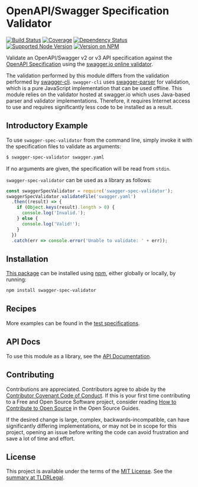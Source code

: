 OpenAPI/Swagger Specification Validator
=======================================

[![Build Status](https://img.shields.io/github/actions/workflow/status/kevinoid/swagger-spec-validator/node.js.yml?branch=main&style=flat&label=build)](https://github.com/kevinoid/swagger-spec-validator/actions?query=branch%3Amain)
[![Coverage](https://img.shields.io/codecov/c/github/kevinoid/swagger-spec-validator.svg?style=flat)](https://codecov.io/github/kevinoid/swagger-spec-validator?branch=main)
[![Dependency Status](https://img.shields.io/david/kevinoid/swagger-spec-validator.svg?style=flat)](https://david-dm.org/kevinoid/swagger-spec-validator)
[![Supported Node Version](https://img.shields.io/node/v/swagger-spec-validator.svg?style=flat)](https://www.npmjs.com/package/swagger-spec-validator)
[![Version on NPM](https://img.shields.io/npm/v/swagger-spec-validator.svg?style=flat)](https://www.npmjs.com/package/swagger-spec-validator)

Validate an OpenAPI/Swagger v2 or v3 API specification against the [OpenAPI
Specification](https://github.com/OAI/OpenAPI-Specification) using the
[swagger.io online validator](https://github.com/swagger-api/validator-badge).

The validation performed by this module differs from the validation performed
by [swagger-cli](https://github.com/BigstickCarpet/swagger-cli).
`swagger-cli` uses
[swagger-parser](https://github.com/BigstickCarpet/swagger-parser) for
validation, which is a pure JavaScript implementation that can be used
offline.  This module relies on the validator hosted at swagger.io which uses
Java-based parser and validator implementations.  Therefore, it requires
Internet access to use and requires significantly less code to be installed as
a result.

## Introductory Example

To use `swagger-spec-validator` from the command line, simply invoke it with
the specification files to validate as arguments:

```sh
$ swagger-spec-validator swagger.yaml
```

If no arguments are given, the specification will be read from `stdin`.

`swagger-spec-validator` can be used as a library as follows:

```js
const swaggerSpecValidator = require('swagger-spec-validator');
swaggerSpecValidator.validateFile('swagger.yaml')
  .then((result) => {
    if (Object.keys(result).length > 0) {
      console.log('Invalid.');
    } else {
      console.log('Valid!');
    }
  })
  .catch(err => console.error('Unable to validate: ' + err));
```

## Installation

[This package](https://www.npmjs.com/package/swagger-spec-validator) can be
installed using [npm](https://www.npmjs.com/), either globally or locally, by
running:

```sh
npm install swagger-spec-validator
```

## Recipes

More examples can be found in the [test
specifications](https://kevinoid.github.io/swagger-spec-validator/spec).

## API Docs

To use this module as a library, see the [API
Documentation](https://kevinoid.github.io/swagger-spec-validator/api).

## Contributing

Contributions are appreciated.  Contributors agree to abide by the [Contributor
Covenant Code of
Conduct](https://www.contributor-covenant.org/version/1/4/code-of-conduct.html).
If this is your first time contributing to a Free and Open Source Software
project, consider reading [How to Contribute to Open
Source](https://opensource.guide/how-to-contribute/)
in the Open Source Guides.

If the desired change is large, complex, backwards-incompatible, can have
significantly differing implementations, or may not be in scope for this
project, opening an issue before writing the code can avoid frustration and
save a lot of time and effort.

## License

This project is available under the terms of the [MIT License](LICENSE.txt).
See the [summary at TLDRLegal](https://tldrlegal.com/license/mit-license).
